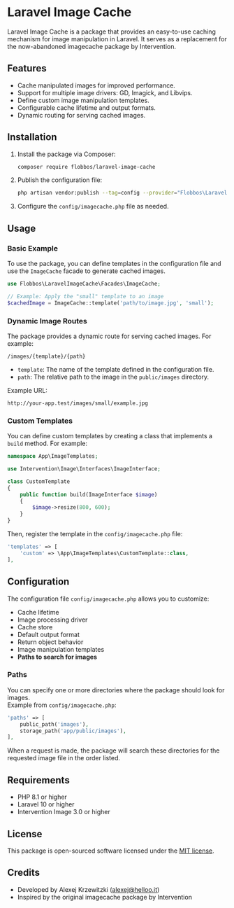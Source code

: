 # Laravel Image Cache

Laravel Image Cache is a package that provides an easy-to-use caching mechanism for image manipulation in Laravel. It serves as a replacement for the now-abandoned imagecache package by Intervention.

## Features

-   Cache manipulated images for improved performance.
-   Support for multiple image drivers: GD, Imagick, and Libvips.
-   Define custom image manipulation templates.
-   Configurable cache lifetime and output formats.
-   Dynamic routing for serving cached images.

## Installation

1. Install the package via Composer:

    ```bash
    composer require flobbos/laravel-image-cache
    ```

2. Publish the configuration file:

    ```bash
    php artisan vendor:publish --tag=config --provider="Flobbos\LaravelImageCache\ImageCacheServiceProvider"
    ```

3. Configure the `config/imagecache.php` file as needed.

## Usage

### Basic Example

To use the package, you can define templates in the configuration file and use the `ImageCache` facade to generate cached images.

```php
use Flobbos\LaravelImageCache\Facades\ImageCache;

// Example: Apply the "small" template to an image
$cachedImage = ImageCache::template('path/to/image.jpg', 'small');
```

### Dynamic Image Routes

The package provides a dynamic route for serving cached images. For example:

```
/images/{template}/{path}
```

-   `template`: The name of the template defined in the configuration file.
-   `path`: The relative path to the image in the `public/images` directory.

Example URL:

```
http://your-app.test/images/small/example.jpg
```

### Custom Templates

You can define custom templates by creating a class that implements a `build` method. For example:

```php
namespace App\ImageTemplates;

use Intervention\Image\Interfaces\ImageInterface;

class CustomTemplate
{
    public function build(ImageInterface $image)
    {
        $image->resize(800, 600);
    }
}
```

Then, register the template in the `config/imagecache.php` file:

```php
'templates' => [
    'custom' => \App\ImageTemplates\CustomTemplate::class,
],
```

## Configuration

The configuration file `config/imagecache.php` allows you to customize:

-   Cache lifetime
-   Image processing driver
-   Cache store
-   Default output format
-   Return object behavior
-   Image manipulation templates
-   **Paths to search for images**

### Paths

You can specify one or more directories where the package should look for images.  
Example from `config/imagecache.php`:

```php
'paths' => [
    public_path('images'),
    storage_path('app/public/images'),
],
```

When a request is made, the package will search these directories for the requested image file in the order listed.

## Requirements

-   PHP 8.1 or higher
-   Laravel 10 or higher
-   Intervention Image 3.0 or higher

## License

This package is open-sourced software licensed under the [MIT license](LICENSE).

## Credits

-   Developed by Alexej Krzewitzki ([alexej@helloo.it](mailto:alexej@helloo.it))
-   Inspired by the original imagecache package by Intervention
